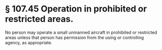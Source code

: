 # § 107.45   Operation in prohibited or restricted areas.

No person may operate a small unmanned aircraft in prohibited or restricted areas unless that person has permission from the using or controlling agency, as appropriate.




